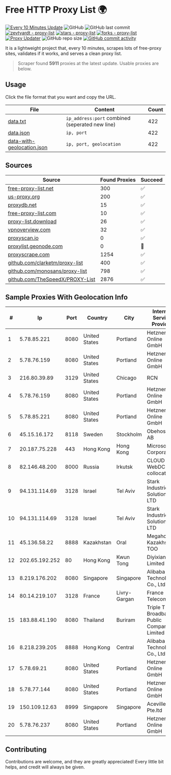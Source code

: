 
# Free HTTP Proxy List 🌍

[![Every 10 Minutes Update](https://github.com/mertguvencli/http-proxy-list/actions/workflows/main.yml/badge.svg?branch=main)](https://github.com/mertguvencli/http-proxy-list/actions/workflows/main.yml)
![GitHub](https://img.shields.io/github/license/mertguvencli/http-proxy-list)
![GitHub last commit](https://img.shields.io/github/last-commit/mertguvencli/http-proxy-list)
[![zevtyardt - proxy-list](https://img.shields.io/static/v1?label=zevtyardt&message=proxy-list&color=blue&logo=github)](https://github.com/zevtyardt/proxy-list "Go to GitHub repo")
[![stars - proxy-list](https://img.shields.io/github/stars/zevtyardt/proxy-list?style=social)](https://github.com/zevtyardt/proxy-list)
[![forks - proxy-list](https://img.shields.io/github/forks/zevtyardt/proxy-list?style=social)](https://github.com/zevtyardt/proxy-list)
[![Proxy Updater](https://github.com/zevtyardt/proxy-list/workflows/Proxy%20Updater/badge.svg)](https://github.com/zevtyardt/proxy-list/actions?query=workflow:"Proxy+Updater")
![GitHub repo size](https://img.shields.io/github/repo-size/zevtyardt/proxy-list)
[![GitHub commit activity](https://img.shields.io/github/commit-activity/m/zevtyardt/proxy-list?logo=commits)](https://github.com/zevtyardt/proxy-list/commits/main)

It is a lightweight project that, every 10 minutes, scrapes lots of free-proxy sites, validates if it works, and serves a clean proxy list.

> Scraper found **5911** proxies at the latest update. Usable proxies are below.

## Usage

Click the file format that you want and copy the URL.

|File|Content|Count|
|----|-------|-----|
|[data.txt](https://raw.githubusercontent.com/mertguvencli/http-proxy-list/main/proxy-list/data.txt)|`ip_address:port` combined (seperated new line)|422|
|[data.json](https://raw.githubusercontent.com/mertguvencli/http-proxy-list/main/proxy-list/data.json)|`ip, port`|422|
|[data-with-geolocation.json](https://raw.githubusercontent.com/mertguvencli/http-proxy-list/main/proxy-list/data-with-geolocation.json)|`ip, port, geolocation`|422|

## Sources

|Source|Found Proxies|Succeed|
|------|-------------|-------|
|[free-proxy-list.net](https://free-proxy-list.net)|300|✅|
|[us-proxy.org](https://www.us-proxy.org)|200|✅|
|[proxydb.net](http://proxydb.net)|15|✅|
|[free-proxy-list.com](https://free-proxy-list.com/?page=&port=&type%5B%5D=http&type%5B%5D=https&up_time=0&search=Search)|10|✅|
|[proxy-list.download](https://www.proxy-list.download/HTTP)|26|✅|
|[vpnoverview.com](https://vpnoverview.com/privacy/anonymous-browsing/free-proxy-servers)|32|✅|
|[proxyscan.io](https://www.proxyscan.io)|0|✅|
|[proxylist.geonode.com](https://proxylist.geonode.com/api/proxy-list?limit=300&page=1&sort_by=lastChecked&sort_type=desc&protocols=http,https)|0|🚫|
|[proxyscrape.com](https://api.proxyscrape.com/v2/?request=displayproxies&protocol=http&timeout=10000&country=all&ssl=all&anonymity=all)|1254|✅|
|[github.com/clarketm/proxy-list](https://raw.githubusercontent.com/clarketm/proxy-list/master/proxy-list-raw.txt)|400|✅|
|[github.com/monosans/proxy-list](https://raw.githubusercontent.com/monosans/proxy-list/main/proxies/http.txt)|798|✅|
|[github.com/TheSpeedX/PROXY-List](https://raw.githubusercontent.com/TheSpeedX/PROXY-List/master/http.txt)|2876|✅|


## Sample Proxies With Geolocation Info

|#|Ip|Port|Country|City|Internet Service Provider|
|-|--|----|-------|----|-------------------------|
|1|5.78.85.221|8080|United States|Portland|Hetzner Online GmbH|
|2|5.78.76.159|8080|United States|Portland|Hetzner Online GmbH|
|3|216.80.39.89|3129|United States|Chicago|RCN|
|4|5.78.76.159|8080|United States|Portland|Hetzner Online GmbH|
|5|5.78.85.221|8080|United States|Portland|Hetzner Online GmbH|
|6|45.15.16.172|8118|Sweden|Stockholm|Obehosting AB|
|7|20.187.75.228|443|Hong Kong|Hong Kong|Microsoft Corporation|
|8|82.146.48.200|8000|Russia|Irkutsk|CLOUD WebDC collocation|
|9|94.131.114.69|3128|Israel|Tel Aviv|Stark Industries Solutions LTD|
|10|94.131.114.69|3128|Israel|Tel Aviv|Stark Industries Solutions LTD|
|11|45.136.58.22|8888|Kazakhstan|Oral|Megahost Kazakhstan TOO|
|12|202.65.192.252|80|Hong Kong|Kwun Tong|Diyixian.com Limited|
|13|8.219.176.202|8080|Singapore|Singapore|Alibaba (US) Technology Co., Ltd.|
|14|80.14.219.107|3128|France|Livry-Gargan|France Telecom|
|15|183.88.41.190|8080|Thailand|Buriram|Triple T Broadband Public Company Limited|
|16|8.218.239.205|8888|Hong Kong|Central|Alibaba (US) Technology Co., Ltd.|
|17|5.78.69.21|8080|United States|Portland|Hetzner Online GmbH|
|18|5.78.77.144|8080|United States|Portland|Hetzner Online GmbH|
|19|150.109.12.63|8999|Singapore|Singapore|Aceville Pte.ltd|
|20|5.78.76.237|8080|United States|Portland|Hetzner Online GmbH|



## Contributing

Contributions are welcome, and they are greatly appreciated! Every
little bit helps, and credit will always be given.

